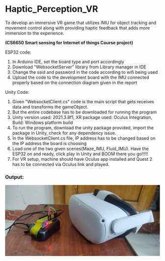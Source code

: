 # Haptic_Perception_VR
To develop an immersive VR game that utilizes IMU for object tracking and movement control along with providing haptic feedback that adds more immersion to the experience.

**(CS6650 Smart sensing for Internet of things Course project)**


ESP32 code: 

1) In Arduino IDE, set the board type and port accordingly 
2) Download "WebsocketServer" library from Library manager in IDE 
3) Change the ssid and password in the code according to wifi being used 
4) Upload the code to the development board with the IMU connected properly based on the connection diagram given in the report 


Unity Code: 
 
1) Given "WebsocketClient.cs" code is the main script that gets receives data and transforms the gameObject. 
2) But the entire codebase has to be downloaded for running the program 
3) Unity version used: 2021.3.8f1, XR package used: Oculus Integration, Build: Windows platform build 
4) To run the program, download the unity package provided, import the package in Unity, check for any dependency issue. 
5) In the WebsocketClient.cs file, IP address has to be changed based on the IP address the board is choosing 
6) Load one of the two given scenes(Maze_IMU, Fluid_IMU). Have the ESP32 on and ready, click play in Unity and BOOM there you go!!!!! 
7) For VR setup, machine should have Oculus app installed and Quest 2 has to be connected via Oculus link and played.

### Output:

[![Watch the video](/Setup.jpeg)](https://youtu.be/i0hpC0Y8F1Q)
